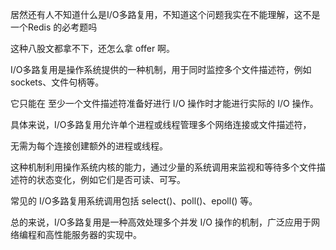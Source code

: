 居然还有人不知道什么是I/O多路复用，不知道这个问题我实在不能理解，这不是一个Redis 的必考题吗



这种八股文都拿不下，还怎么拿 offer 啊。



I/O多路复用是操作系统提供的一种机制，用于同时监控多个文件描述符，例如 sockets、文件句柄等。



它只能在 至少一个文件描述符准备好进行 I/O 操作时才能进行实际的 I/O 操作。



具体来说，I/O多路复用允许单个进程或线程管理多个网络连接或文件描述符，



无需为每个连接创建额外的进程或线程。



这种机制利用操作系统内核的能力，通过少量的系统调用来监视和等待多个文件描述符的状态变化，例如它们是否可读、可写。



常见的 I/O多路复用系统调用包括 select()、poll()、epoll() 等。



总的来说，I/O多路复用是一种高效处理多个并发 I/O 操作的机制，广泛应用于网络编程和高性能服务器的实现中。

